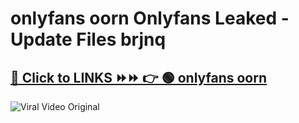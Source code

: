 
 # onlyfans oorn Onlyfans Leaked - Update Files brjnq

## <h2><a href="https://clipsfans.com/onlyfans_oorn&ref=git">🔗 Click to LINKS ⏩⏩ 👉 🟢 onlyfans oorn </a></h2>

<a href="https://clipsfans.com/onlyfans_oorn&ref=git" rel="nofollow" data-target="animated-image.originalLink"><img src="https://i.ibb.co.com/xMMVF88/686577567.gif" alt="Viral Video Original" style="max-width: 100%; display: inline-block;" data-target="animated-image.originalImage"></a>

